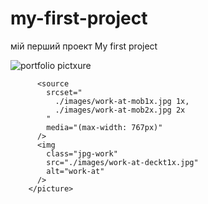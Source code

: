 # my-first-project

мій перший проект
My first project

<img
src="./images/work-at-mob1x.jpg"
alt="portfolio pictxure"
/>

 <picture>
          <source
            srcset="
              ./images/work-at-deckt1x.jpg 1x,
              ./images/work-at-deckt2x.jpg 2x
            "
            media="(min-width: 1158px)"
          />

          <source
            srcset="
              ./images/work-at-mob1x.jpg 1x,
              ./images/work-at-mob2x.jpg 2x
            "
            media="(max-width: 767px)"
          />
          <img
            class="jpg-work"
            src="./images/work-at-deckt1x.jpg"
            alt="work-at"
          />
        </picture>

<svg class="svg-work" width="338" height="311">
          <use href="./images/work-at-mob.svg"></use>
        </svg>
